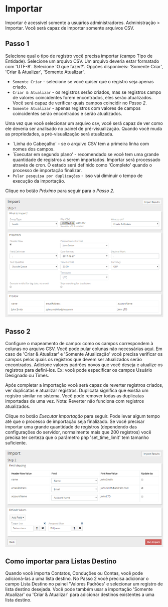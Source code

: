 # Importar

Importar é acessível somente a usuários administradores. Administração > Importar. Você será capaz de importar somente arquivos CSV.

## Passo 1

Selecione qual o tipo de registro você precisa importar (campo Tipo de Entidade).
Selecione um arquivo CSV. Um arquivo deveria estar formatado com 'UTF-8'.
Selecione 'O que fazer?'. Opções disponíveis: 'Somente Criar', 'Criar & Atualizar', 'Somente Atualizar'.

* `Somente Criar` - selecione se você quiser que o registro seja apenas criado.
* `Criar & Atualizar` - os registros serão criados, mas se registros campo de valores coincidentes forem encontrados, eles serão atualizados. Você será capaz de verificar quais campos coincidir no _Passo 2_.
* `Somente Atualizar` - apenas registros com valores de campos coincidentes serão encontrados e serão atualizados.

Uma vez que você selecionar um arquivo csv, você será capaz de ver como ele deveria ser analisado no painel de pré-visualização. Quando você muda as propriedades, a pré-visualização será atualizada. 

* `Linha do Cabeçalho' - se o arquivo CSV tem a primeira linha com nomes dos campos.
* `Executar em segundo plano' - recomendado se você tem uma grande quantidade de registros a serem importados. Importar será processado através de cron. O estado será definido como 'Completo' quando o processo de importação finalizar.
* `Pular pesquisa por duplicações` - isso vai diminuir o tempo de execução da importação. 

Clique no botão _Próximo_ para seguir para o _Passo 2_.

![1](https://raw.githubusercontent.com/espocrm/documentation/master/docs/_static/images/administration/import/step-1.png)

## Passo 2

Configure o mapeamento de campo: como os campos correspondem à colunas no arquivo CSV. Você pode pular colunas não necessárias aqui.
Em caso de 'Criar & Atualizar' e 'Somente Atualização' você precisa verificar os campos pelos quais os registros que devem ser atualizados serão encontrados.
Adicione valores padrões novos que você deseja e atualize os registros para defini-los. Ex: você pode especificar os campos Usuário Designado ou Times.

Após completar a importação você será capaz de reverter registros criados, ver duplicatas e atualizar registros. Duplicata significa que existia um registro similar no sistema. Você pode remover todas as duplicatas importadas de uma vez. Nota: Reverter não funciona com registros atualizados.

Clique no botão _Executar Importação_ para seguir. Pode levar algum tempo até que o processo de importação seja finalizado. Se você precisar importar uma grande quantidade de registros (dependendo das configurações do servidor, normalmente mais que 200 registros) você precisa ter certeza que o parâmetro php 'set_time_limit' tem tamanho suficiente.

![2](https://raw.githubusercontent.com/espocrm/documentation/master/docs/_static/images/administration/import/step-2.png)

## Como importar para Listas Destino

Quando você importa Contatos, Conduções ou Contas, você pode adicioná-las a uma lista destino. No Passo 2 você precisa adicionar o campo Lista Destino no painel 'Valores Padrões' e selecionar um registro de lista destino desejada. Você pode também usar a importação 'Somente Atualizar' ou 'Criar & Atualizar' para adicionar destinos existentes a uma lista destino.
